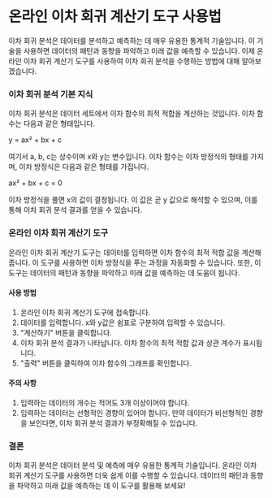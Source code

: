 온라인 이차 회귀 계산기 도구 사용법
====================

이차 회귀 분석은 데이터를 분석하고 예측하는 데 매우 유용한 통계적 기술입니다. 이 기술을 사용하면 데이터의 패턴과 동향을 파악하고 미래 값을 예측할 수 있습니다. 이제 온라인 이차 회귀 계산기 도구를 사용하여 이차 회귀 분석을 수행하는 방법에 대해 알아보겠습니다.

### 이차 회귀 분석 기본 지식

이차 회귀 분석은 데이터 세트에서 이차 함수의 최적 적합을 계산하는 것입니다. 이차 함수는 다음과 같은 형태입니다.

y = ax² + bx + c

여기서 a, b, c는 상수이며 x와 y는 변수입니다. 이차 함수는 이차 방정식의 형태를 가지며, 이차 방정식은 다음과 같은 형태를 가집니다.

ax² + bx + c = 0

이차 방정식을 풀면 x의 값이 결정됩니다. 이 값은 곧 y 값으로 해석할 수 있으며, 이를 통해 이차 회귀 분석 결과를 얻을 수 있습니다.

### 온라인 이차 회귀 계산기 도구

온라인 이차 회귀 계산기 도구는 데이터를 입력하면 이차 함수의 최적 적합 값을 계산해줍니다. 이 도구를 사용하면 이차 방정식을 푸는 과정을 자동화할 수 있습니다. 또한, 이 도구는 데이터의 패턴과 동향을 파악하고 미래 값을 예측하는 데 도움이 됩니다.

#### 사용 방법

1. 온라인 이차 회귀 계산기 도구에 접속합니다.
2. 데이터를 입력합니다. x와 y값은 쉼표로 구분하여 입력할 수 있습니다.
3. "계산하기" 버튼을 클릭합니다.
4. 이차 회귀 분석 결과가 나타납니다. 이차 함수의 최적 적합 값과 상관 계수가 표시됩니다.
5. "출력" 버튼을 클릭하여 이차 함수의 그래프를 확인합니다.

#### 주의 사항

1. 입력하는 데이터의 개수는 적어도 3개 이상이어야 합니다.
2. 입력하는 데이터는 선형적인 경향이 있어야 합니다. 만약 데이터가 비선형적인 경향을 보인다면, 이차 회귀 분석 결과가 부정확해질 수 있습니다.

### 결론

이차 회귀 분석은 데이터 분석 및 예측에 매우 유용한 통계적 기술입니다. 온라인 이차 회귀 계산기 도구를 사용하면 더욱 쉽게 이를 수행할 수 있습니다. 데이터의 패턴과 동향을 파악하고 미래 값을 예측하는 데 이 도구를 활용해 보세요!
